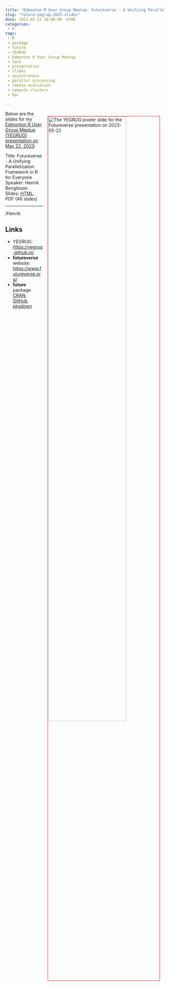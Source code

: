 ```yaml
---
title: "Edmonton R User Group Meetup: Futureverse - A Unifying Parallelization Framework in R for Everyone"
slug: "future-yegrug-2023-slides"
date: 2023-05-22 18:00:00 -0700
categories:
 - R
tags:
 - R
 - package
 - future
 - YEGRUG
 - Edmonton R User Group Meetup
 - talk
 - presentation
 - slides
 - asynchronous
 - parallel processing
 - remote evaluation
 - compute clusters
 - hpc
 
---
```



<img src="/post/YEGRUG_20230522.webp" alt="The YEGRUG poster slide for the Futureverse presentation on 2023-05-22" style="width: 70%; float: right; margin: 2ex; border: 1px solid red;"/>

Below are the slides for my [Edmonton R User Group Meetup (YEGRUG)
presentation on May 22,
2023](https://www.meetup.com/edmonton-r-user-group-yegrug/events/fxvdbtyfchbhc/):

Title: Futureverse - A Unifying Parallelization Framework in R for Everyone  
Speaker: Henrik Bengtsson  
Slides: [HTML](https://docs.google.com/presentation/d/1FRtEn_NYmOZT3mjAzF1KhfitrVlqSTBqjXcp7PQplNY/pub?start=true&loop=false&delayms=60000&slide=id.gf778290f24_0_165), PDF (46 slides)  

---

/Henrik

## Links

* YEGRUG: https://yegrug.github.io/
* **futureverse** website: https://www.futureverse.org/
* **future** package [CRAN](https://cran.r-project.org/package=future), [GitHub](https://github.com/HenrikBengtsson/future), [pkgdown](https://future.futureverse.org/)
